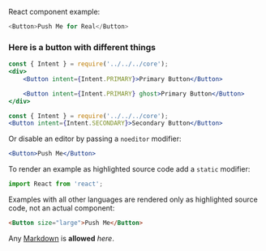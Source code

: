 React component example:

```js
<Button>Push Me for Real</Button>
```

### Here is a button with different things

```jsx
const { Intent } = require('../../../core');
<div>
    <Button intent={Intent.PRIMARY}>Primary Button</Button>

    <Button intent={Intent.PRIMARY} ghost>Primary Button</Button>
</div>
```

```jsx
const { Intent } = require('../../../core');
<Button intent={Intent.SECONDARY}>Secondary Button</Button>
```

Or disable an editor by passing a `noeditor` modifier:

```jsx noeditor
<Button>Push Me</Button>
```

To render an example as highlighted source code add a `static` modifier:

```jsx static
import React from 'react';
```

Examples with all other languages are rendered only as highlighted source code, not an actual component:

```html
<Button size="large">Push Me</Button>
```

Any [Markdown](http://daringfireball.net/projects/markdown/) is **allowed** _here_.
